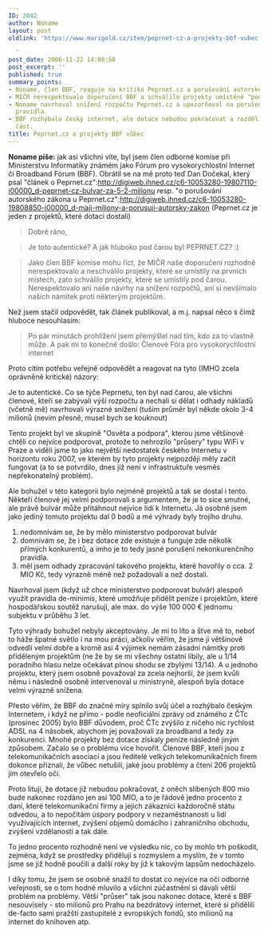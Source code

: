 ```yaml
---
ID: 2042
author: Noname
layout: post
oldlink: 'https://www.marigold.cz/item/peprnet-cz-a-projekty-bbf-vubec

  '
post_date: 2006-11-22 14:08:58
post_excerpt: ''
published: true
summary_points:
- Noname, člen BBF, reaguje na kritiku Peprnet.cz a porušování autorského zákona.
- MIČR nerespektovalo doporučení BBF a schválilo projekty umístěné "pod čarou".
- Noname navrhoval snížení rozpočtu Peprnet.cz a upozorňoval na porušení nekonkurenčního
  pravidla.
- BBF rozhýbalo český internet, ale dotace nebudou pokračovat a rozdělí se jen malá
  část.
title: Peprnet.cz a projekty BBF vůbec
---
```


<texy>**Noname píše:** jak asi všichni víte, byl jsem člen odborné komise při Ministerstvu  Informatiky známém jako Fórum pro vysokorychlostní Internet či Broadband Fórum (BBF). Obrátil se na mě proto teď Dan Dočekal, který psal "článek o Peprnet.cz":http://digiweb.ihned.cz/c6-10053280-19807110-i00000_d-peprnet-cz-bulvar-za-5-2-milionu resp. "o porušování autorského zákona u Peprnet.cz":http://digiweb.ihned.cz/c6-10053280-19808850-i00000_d-maji-miliony-a-porusuji-autorsky-zakon (Peprnet.cz je jeden z projektů, které dotaci dostali)
> Dobré ráno,

> Je toto autentické? A jak hluboko pod čarou byl PEPRNET.CZ? :)

> Jako člen BBF komise mohu říct, že MIČR naše doporučení rozhodně nerespektovalo a neschválilo projekty, které se umístily na prvních místech, zato schválilo projekty, které se umístily pod čarou. Nerespektovalo ani naše návrhy na snížení rozpočtů, ani si nevšímalo našich námitek proti některým projektům.

Než jsem stačil odpovědět, tak článek publikoval, a m.j. napsal něco s čímž hluboce nesouhlasím:

> Po pár minutách prohlížení jsem přemýšlel nad tím, kdo za to vlastně může. A pak mi to konečně došlo:  Členové Fóra pro vysokorychlostní internet

Proto cítím potřebu veřejně odpovědět a reagovat na tyto (IMHO zcela oprávněně kritické) názory:

<!--more-->

Je to autentické. Co se týče Peprnetu, ten byl nad čarou, ale všichni
členové, kteří se zabývali výší rozpočtu a nechali si dělat i odhady
nákladů (včetně mě) navrhovali výrazné snížení (tuším průměr byl někde
okolo 3-4 milionů (nevím přesně, musel bych se kouknout)

Tento projekt byl ve skupině "Osvěta a podpora", kterou jsme většinově chtěli co
nejvíce podporovat, protože to nehrozilo "průsery" typu WiFi v Praze a
viděli jsme to jako největší nedostatek českého Internetu v horizontu
roku 2007, ve kterém by tyto projekty nejpozději měly začít fungovat
(a to se potvrdilo, dnes již není v infrastruktuře vesměs
nepřekonatelný problém).

Ale bohužel v této kategorii bylo nejméně projektů a tak se dostal i
tento. Někteří členové jej velmi podporovali s argumentem, že je to
sice smutné, ale právě bulvár může přitáhnout nejvíce lidí k
Internetu.
Já osobně jsem jako jediný tomuto projektu dal 0 bodů a mé výhrady
byly trojího druhu.
1) nedomnívám se, že by mělo ministerstvo podporovat bulvár
2) domnívám se, že i bez dotace zde existuje a funguje zde několik přímých konkurentů, a imho je to tedy jasné porušení nekonkurenčního pravidla.
3) měl jsem odhady zpracování takového projektu, které hovořily o cca. 2 MIO Kč, tedy výrazně méně než požadovali a než dostali.

Navrhoval jsem (když už chce ministerstvo podporovat bulvár) alespoň
využít pravidla de-minimis, které umožňuje přidělit peníze i
projektům, které hospodářskou soutěž narušují, ale max. do výše 100
000 € jednomu subjektu v průběhu 3 let.

Tyto výhrady bohužel nebyly akceptovány. Je mi to líto a štve mě to,
neboť to háže špatné světlo i na mou práci, ačkoliv věřím, že jsme ji
většinově odvedli velmi dobře a kromě asi 4 výjimek nemám zásadní
námitky proti přiděleným projektům (ne že by se mi všechny ostatní
líbily, ale u 1/14 poradního hlasu nelze očekávat plnou shodu se
zbylými 13/14). A u jednoho projektu, který jsem osobně považoval za
zcela nejhorší, že jsem kvůli němu i následně osobně intervenoval u
ministryně, alespoň byla dotace velmi výrazně snížena.

Přesto věřím, že BBF do značné míry splnilo svůj účel a rozhýbalo
českým Internetem, i když ne přímo - podle neoficiální zprávy od
známého z ČTc (prosinec 2005) bylo BBF důvodem, proč ČTc zvýšilo z
ničeho nic rychlost ADSL na 4 násobek, abychom jej považovali za
broadband a tedy za konkurenci. Mnohé projekty bez dotace získaly
peníze následně jiným způsobem. Začalo se o problému více hovořit.
Členové BBF, kteří jsou z telekomunikačních asociací a jsou ředitelé
velkých telekomunikačních firem dokonce přiznali, že vůbec netušili,
jaké jsou problémy a čtení 206 projektů jim otevřelo oči.

Proto lituji, že dotace již nebudou pokračovat, z oněch slíbených 800
mio bude nakonec rozdáno jen asi 100 MIO, a to je řádově jedno
procento z daní, které telekomunikační firmy a jejich zákazníci
každoročně státu odvedou, a to nepočítám úspory podpory v
nezaměstnanosti u lidí využívajících internet, zvýšení objemů domácího
i zahraničního obchodu, zvýšení vzdělanosti a tak dále.

To jedno procento rozhodně není ve výsledku nic, co by mohlo trh
poškodit, zejména, když se prostředky přidělují s rozmyslem a myslím,
že v tomto jsme se již hodně poučili a další roky by již k takovým
lapsům nedocházelo.

I díky tomu, že jsem se osobně snažil to dostat co nejvíce na oči
odborné veřejnosti, se o tom hodně mluvilo a všichni zúčastnění si
dávali větší problém na problémy. Větší "průser" tak jsou nakonec
dotace, které s BBF nesouvisely - sto milionů pro Prahu na bezdrátový
internet, které si přidělili de-facto sami pražští zastupitelé z
evropských fondů, sto milionů na internet do knihoven atp.
